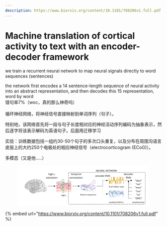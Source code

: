 ```yaml
---
description: https://www.biorxiv.org/content/10.1101/708206v1.full.pdf
---
```


# Machine translation of cortical activity to text with an encoder-decoder framework

we train a recurrent neural network to map neural  signals directly to word sequences (sentences)

the network first encodes a 14 sentence-length sequence of neural activity into an abstract representation, and then decodes this 15 representation, word by word\
错句率7%（woc，真的那么神奇吗）\
\
循环神经网络，将神经信号直接映射到单词序列（句子）。

特别地，该网络首先将一段与句子长度相对应的神经活动序列编码为抽象表示，然后逐字将该表示解码为英语句子。后面用迁移学习



实验：训练数据包括一组约30-50个句子的多次口头重复，以及分布在周围沟语言皮层上的大约250个电极处的相应神经信号（electrocorticogram (ECoG)）。

多模态（又是他.....）



<figure><img src="../.gitbook/assets/image (2) (1) (1) (1) (1).png" alt=""><figcaption></figcaption></figure>

{% embed url="https://www.biorxiv.org/content/10.1101/708206v1.full.pdf" %}
